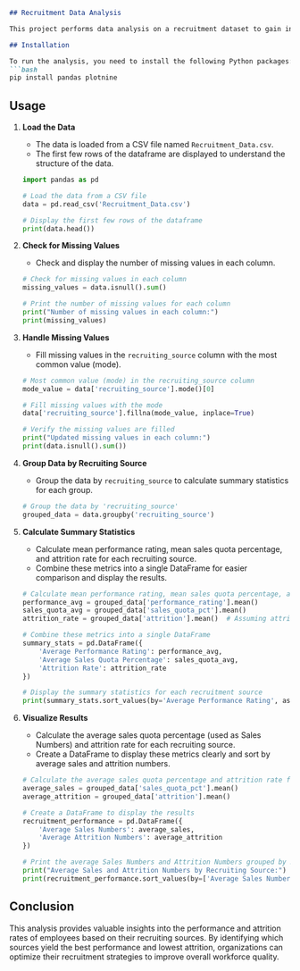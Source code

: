 ```markdown
## Recruitment Data Analysis

This project performs data analysis on a recruitment dataset to gain insights into the performance and attrition rates of employees based on their recruiting sources. The analysis includes handling missing values, calculating summary statistics, and visualizing key metrics.

## Installation

To run the analysis, you need to install the following Python packages:
```bash
pip install pandas plotnine
```

## Usage

1. **Load the Data**
    - The data is loaded from a CSV file named `Recruitment_Data.csv`.
    - The first few rows of the dataframe are displayed to understand the structure of the data.

    ```python
    import pandas as pd

    # Load the data from a CSV file
    data = pd.read_csv('Recruitment_Data.csv')

    # Display the first few rows of the dataframe
    print(data.head())
    ```

2. **Check for Missing Values**
    - Check and display the number of missing values in each column.

    ```python
    # Check for missing values in each column
    missing_values = data.isnull().sum()

    # Print the number of missing values for each column
    print("Number of missing values in each column:")
    print(missing_values)
    ```

3. **Handle Missing Values**
    - Fill missing values in the `recruiting_source` column with the most common value (mode).

    ```python
    # Most common value (mode) in the recruiting_source column
    mode_value = data['recruiting_source'].mode()[0]

    # Fill missing values with the mode
    data['recruiting_source'].fillna(mode_value, inplace=True)

    # Verify the missing values are filled
    print("Updated missing values in each column:")
    print(data.isnull().sum())
    ```

4. **Group Data by Recruiting Source**
    - Group the data by `recruiting_source` to calculate summary statistics for each group.

    ```python
    # Group the data by 'recruiting_source'
    grouped_data = data.groupby('recruiting_source')
    ```

5. **Calculate Summary Statistics**
    - Calculate mean performance rating, mean sales quota percentage, and attrition rate for each recruiting source.
    - Combine these metrics into a single DataFrame for easier comparison and display the results.

    ```python
    # Calculate mean performance rating, mean sales quota percentage, and attrition rate for each group
    performance_avg = grouped_data['performance_rating'].mean()
    sales_quota_avg = grouped_data['sales_quota_pct'].mean()
    attrition_rate = grouped_data['attrition'].mean()  # Assuming attrition is coded as 1 for yes, 0 for no

    # Combine these metrics into a single DataFrame
    summary_stats = pd.DataFrame({
        'Average Performance Rating': performance_avg,
        'Average Sales Quota Percentage': sales_quota_avg,
        'Attrition Rate': attrition_rate
    })

    # Display the summary statistics for each recruitment source
    print(summary_stats.sort_values(by='Average Performance Rating', ascending=False))
    ```

6. **Visualize Results**
    - Calculate the average sales quota percentage (used as Sales Numbers) and attrition rate for each recruiting source.
    - Create a DataFrame to display these metrics clearly and sort by average sales and attrition numbers.

    ```python
    # Calculate the average sales quota percentage and attrition rate for each recruiting source
    average_sales = grouped_data['sales_quota_pct'].mean()
    average_attrition = grouped_data['attrition'].mean()

    # Create a DataFrame to display the results
    recruitment_performance = pd.DataFrame({
        'Average Sales Numbers': average_sales,
        'Average Attrition Numbers': average_attrition
    })

    # Print the average Sales Numbers and Attrition Numbers grouped by Recruiting Source
    print("Average Sales and Attrition Numbers by Recruiting Source:")
    print(recruitment_performance.sort_values(by=['Average Sales Numbers', 'Average Attrition Numbers'], ascending=[False, True]))
    ```

## Conclusion

This analysis provides valuable insights into the performance and attrition rates of employees based on their recruiting sources. By identifying which sources yield the best performance and lowest attrition, organizations can optimize their recruitment strategies to improve overall workforce quality.

```

